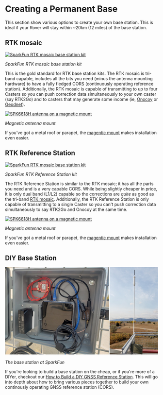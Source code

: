 # Creating a Permanent Base

This section show various options to create your own base station. This is ideal if your Rover will stay within ~20km (12 miles) of the base station. 

## RTK mosaic

[![SparkFun RTK mosaic base station kit](https://cdn.sparkfun.com/r/455-455/assets/parts/2/4/0/7/2/23748-RTK-Mosaic-X5-Kit-All-Feature.jpg)](https://www.sparkfun.com/products/23748)

*SparkFun RTK mosaic base station kit*

This is the gold standard for RTK base station kits. The RTK mosaic is tri-band capable, includes all the bits you need (minus the antenna mounting hardware) to have a fully fledged CORS (continuously operating reference station). Additionally, the RTK mosaic is capable of transmitting to up to four Casters so you can push correction data simultaneously to your own caster (say RTK2Go) and to casters that may generate some income (ie, [Onocoy](https://www.onocoy.com/) or [Geodnet](https://geodnet.com/)).

[![SPK6618H antenna on a magnetic mount](https://docs.sparkfun.com/SparkFun_RTK_mosaic-X5/assets/img/hookup_guide/assembly-gnss-mount_location.jpg)](https://www.sparkfun.com/products/21257)

*Magnetic antenna mount*

If you've got a metal roof or parapet, the [magentic mount](https://www.sparkfun.com/products/21257) makes installation even easier.

## RTK Reference Station

[![SparkFun RTK mosaic base station kit](https://cdn.sparkfun.com/assets/parts/2/2/5/2/3/SparkFun_GNSS_RTK_Reference_Station_-_12.jpg)](https://www.sparkfun.com/products/22429)

*SparkFun RTK Reference Station kit*

The RTK Reference Station is similar to the RTK mosaic; it has all the parts you need and is a very capable CORS. While being slightly cheaper in price, it is only dual band (L1/L2) capable so the corrections are *quite* as good as the tri-band [RTK mosaic](https://www.sparkfun.com/products/23748). Additionally, the RTK Reference Station is only capable of transmitting to a single Caster so you can't push correction data simultaneously to say RTK2Go and Onocoy at the same time.

[![SPK6618H antenna on a magnetic mount](https://docs.sparkfun.com/SparkFun_RTK_mosaic-X5/assets/img/hookup_guide/assembly-gnss-mount_location.jpg)](https://www.sparkfun.com/products/21257)

*Magnetic antenna mount*

If you've got a metal roof or parapet, the [magentic mount](https://www.sparkfun.com/products/21257) makes installation even easier.

## DIY Base Station

![SparkFun Base Station Enclosure](img/Corrections/Roof_Enclosure.jpg)

*The base station at SparkFun*

If you're looking to build a base station on the cheap, or if you're more of a DIYer, checkout our [How to Build a DIY GNSS Reference Station](https://learn.sparkfun.com/tutorials/how-to-build-a-diy-gnss-reference-station/all). This will go into depth about how to bring various pieces together to build your own continously operating GNSS reference station (CORS).
